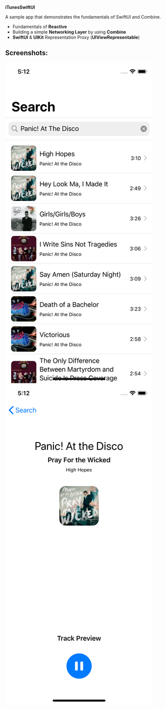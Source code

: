 **iTunesSwiftUI**

A sample app that demonstrates the fundamentals of SwiftUI and Combine.

- Fundamentals of **Reactive**
- Building a simple **Networking Layer** by using **Combine**
- **SwiftUI** & **UIKit** Representation Proxy (**UIViewRepresentable**)

## Screenshots:

![iTunesSwiftUI](Images/search-view.png)
![iTunesSwiftUI](Images/track-detail-view.png)
